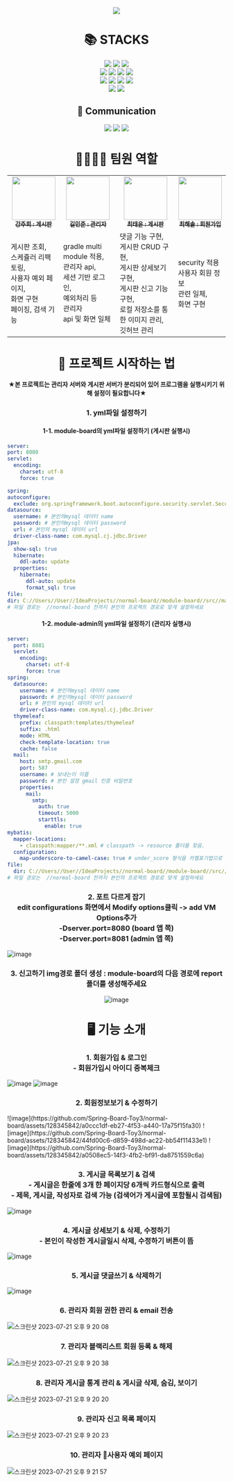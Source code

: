 <div align=center>
  <img src="https://capsule-render.vercel.app/api?type=waving&color=E3CEF6&height=250&section=header&text=📒게시판%20제작%20프로젝트&fontSize=50" />
</div>
<div align=center><h1>📚 STACKS</h1></div>

<div align=center> 
  <img src="https://img.shields.io/badge/java 11-007396?style=for-the-badge&logo=java&logoColor=white">
  <img src="https://img.shields.io/badge/springboot-6DB33F?style=for-the-badge&logo=springboot&logoColor=white">
  <img src="https://img.shields.io/badge/spring Security-6DB33F?style=for-the-badge&logo=spring Security&logoColor=white">
  
  <br>
  <img src="https://img.shields.io/badge/myBatis-190718?style=for-the-badge&logo=myBatis&logoColor=white">
  <img src="https://img.shields.io/badge/mysql-4479A1?style=for-the-badge&logo=mysql&logoColor=white">
  <img src="https://img.shields.io/badge/JPA-58FAD0?style=for-the-badge&logo=JPA&logoColor=white">
  <img src="https://img.shields.io/badge/gradle-02303A?style=for-the-badge&logo=gradle&logoColor=white">
  <br>
  <img src="https://img.shields.io/badge/Thymeleaf-005F0F?style=for-the-badge&logo=Thymeleaf&logoColor=white"> 
  <img src="https://img.shields.io/badge/bootstrap-7952B3?style=for-the-badge&logo=bootstrap&logoColor=white">
  <img src="https://img.shields.io/badge/html5-E34F26?style=for-the-badge&logo=html5&logoColor=white"> 
  <img src="https://img.shields.io/badge/css-1572B6?style=for-the-badge&logo=css3&logoColor=white"> 
  <br>
  
  <img src="https://img.shields.io/badge/github-181717?style=for-the-badge&logo=github&logoColor=white">
  <img src="https://img.shields.io/badge/IntelliJ IDEA-000000?style=for-the-badge&logo=IntelliJ IDEA&logoColor=white">
  <br>
  
  <div align=center><h2>💬 Communication</h2></div>
  <img src="https://img.shields.io/badge/Slack-4A154B?style=for-the-badge&logo=Slack&logoColor=white">
  <img src="https://img.shields.io/badge/notion-000000?style=for-the-badge&logo=notion&logoColor=white">
  <img src="https://img.shields.io/badge/Zoom-2D8CFF?style=for-the-badge&logo=Zoom&logoColor=white">
  <br>

  <div align=center><h1>👨‍👩‍👧‍👦 팀원 역할</h1></div>
  <table>
    <tbody>
      <tr>
        <td align="center"><a href="https://github.com/a07224">
          <img src="https://avatars.githubusercontent.com/u/69192549?v=4" width="100px;" alt=""/><br /><sub><b>강주희 : 게시판</b></sub></a><br />
        </td>
        <td align="center"><a href="https://github.com/k1m2njun">
          <img src="https://avatars.githubusercontent.com/u/68175311?v=4" width="100px;" alt=""/><br /><sub><b>길민준 : 관리자</b></sub></a><br />
        </td>
        <td align="center"><a href="https://github.com/cxxxtxxyxx">
          <img src="https://avatars.githubusercontent.com/u/109710879?v=4" width="100px;" alt=""/><br /><sub><b>최태윤 : 게시판</b></sub></a><br />
        </td>
        <td align="center"><a href="https://github.com/atsunsetree">
          <img src="https://avatars.githubusercontent.com/u/128345842?v=4" width="100px;" alt=""/><br /><sub><b>최해솔 : 회원가입</b></sub></a><br />
        </td>
      </tr>
      <tr>
        <td>
          게시판 조회,<br />스케쥴러 리팩토링,<br />사용자 예외 페이지,<br />화면 구현<br />페이징, 검색 기능
        </td>
        <td>
          gradle multi module 적용,<br />관리자 api,<br />세션 기반 로그인,<br />예외처리 등<br />관리자<br />api 및 화면 일체
        </td>
        <td>
          댓글 기능 구현,<br />게시판 CRUD 구현,<br />게시판 상세보기 구현,<br />게시판 신고 기능 구현,<br />로컬 저장소를 통한 이미지 관리,<br />깃허브 관리
        </td>
        <td>
          security 적용<br />사용자 회원 정보<br />관련 일체,<br />화면 구현
        </td>
      </tr>
    </tbody>
  </table>
  <div align=center><h1>🐣 프로젝트 시작하는 법</h1></div>
  <div><h4>★본 프로젝트는 관리자 서버와 게시판 서버가 분리되어 있어 프로그램을 실행시키기 위해 설정이 필요합니다★</h4></div>
  </div>
  <div align=center><h3>1. yml파일 설정하기</h3></div>
  <div align=center><h4>1-1. module-board의 yml파일 설정하기 (게시판 실행시)</h4></div>

  ```yaml
server:
  port: 8080
  servlet:
    encoding:
      charset: utf-8
      force: true

spring:
  autoconfigure:
    exclude: org.springframework.boot.autoconfigure.security.servlet.SecurityAutoConfiguration
  datasource:
    username: # 본인의mysql 데이터 name
    password: # 본인의mysql 데이터 password
    url: # 본인의 mysql 데이터 url
    driver-class-name: com.mysql.cj.jdbc.Driver
  jpa:
    show-sql: true
    hibernate:
      ddl-auto: update
    properties:
      hibernate:
        ddl-auto: update
        format_sql: true
file:
  dir: C://Users//User//IdeaProjects//normal-board//module-board//src//main//resources//static//asset//upload//
# 파일 경로는  //normal-board 전까지 본인의 프로젝트 경로로 맞게 설정하세요
```
<div align=center><h4>1-2. module-admin의 yml파일 설정하기 (관리자 실행시)</h4></div>

```yaml
server:
  port: 8081
  servlet:
    encoding:
      charset: utf-8
      force: true
spring:
  datasource:
    username: # 본인의mysql 데이터 name
    password: # 본인의mysql 데이터 password
    url: # 본인의 mysql 데이터 url
    driver-class-name: com.mysql.cj.jdbc.Driver
  thymeleaf:
    prefix: classpath:templates/thymeleaf
    suffix: .html
    mode: HTML
    check-template-location: true
    cache: false
  mail:
    host: smtp.gmail.com
    port: 587
    username: # 보내는이 이름
    password: # 본인 설정 gmail 인증 비밀번호
    properties:
      mail:
        smtp:
          auth: true
          timeout: 5000
          starttls:
            enable: true
mybatis:
  mapper-locations:
    - classpath:mapper/**.xml # classpath -> resource 폴더를 찾음.
  configuration:
    map-underscore-to-camel-case: true # under_score 형식을 카멜표기법으로 변환
file:
  dir: C://Users//User//IdeaProjects//normal-board//module-board//src//main//resources//static//asset//upload//report
# 파일 경로는  //normal-board 전까지 본인의 프로젝트 경로로 맞게 설정하세요
```
<div align=center><h3>2. 포트 다르게 잡기 <br> edit configurations 화면에서 Modify options클릭 -> add VM Options추가<br>-Dserver.port=8080 (board 앱 쪽)<br>-Dserver.port=8081 (admin 앱 쪽)</h3></div>

![image](https://github.com/Spring-Board-Toy3/normal-board/assets/69192549/84d5cefe-112f-4caa-98bb-886e83b1324b)

<div align=center>
  <h3>3. 신고하기 img경로 폴더 생성 : module-board의 다음 경로에 report폴더를 생성해주세요</h3>

  ![image](https://github.com/Spring-Board-Toy3/normal-board/assets/69192549/2083f0a0-1fa5-4562-ad6c-c18748f645c2)
</div>
  <div align=center><h1>🖥 기능 소개</h1></div>
  <div align=center><h3>1. 회원가입 & 로그인<br>- 회원가입시 아이디 중복체크</h3></div>

  ![image](https://github.com/Spring-Board-Toy3/normal-board/assets/69192549/765404a2-5c3a-4478-8bd5-6d1c8d79db20)
  ![image](https://github.com/Spring-Board-Toy3/normal-board/assets/69192549/b9846e60-db50-4281-9d0d-f8c1c3b638e0)


  <div align=center><h3>2. 회원정보보기 & 수정하기</h3></div>
  ![image](https://github.com/Spring-Board-Toy3/normal-board/assets/128345842/a0ccc1df-eb27-4f53-a440-17a75f15fa30)
  ![image](https://github.com/Spring-Board-Toy3/normal-board/assets/128345842/44fd00c6-d859-498d-ac22-bb54f11433e1)
  ![image](https://github.com/Spring-Board-Toy3/normal-board/assets/128345842/a0508ec5-14f3-4fb2-bf91-da8751559c6a)


  
  <div align=center><h3>3. 게시글 목록보기 & 검색 <br> - 게시글은 한줄에 3개 한 페이지당 6개씩 카드형식으로 출력 <br> - 제목, 게시글, 작성자로 검색 가능 (검색어가 게시글에 포함될시 검색됨) </h3></div>

  ![image](https://github.com/Spring-Board-Toy3/normal-board/assets/69192549/49da422a-aeb0-4c14-997c-c454720753f2)

  <div align=center><h3>4. 게시글 상세보기 & 삭제, 수정하기<br> - 본인이 작성한 게시글일시 삭제, 수정하기 버튼이 뜸</h3></div>

  ![image](https://github.com/Spring-Board-Toy3/normal-board/assets/69192549/3a0eacf6-bcc2-404d-8db2-6478a1e1129e)

  <div align=center><h3>5. 게시글 댓글쓰기 & 삭제하기</h3></div>

  ![image](https://github.com/Spring-Board-Toy3/normal-board/assets/69192549/c9322784-755a-4884-b046-d9787691142a)

  <div align=center><h3>6. 관리자 회원 권한 관리 & email 전송</h3></div>
  
  ![스크린샷 2023-07-21 오후 9 20 08](https://github.com/Spring-Board-Toy3/normal-board/assets/68175311/dfdb3294-a3c0-426f-a015-e6ddb27a6e09)
  
  <div align=center><h3>7. 관리자 블랙리스트 회원 등록 & 해제</h3></div>
  
  ![스크린샷 2023-07-21 오후 9 20 38](https://github.com/Spring-Board-Toy3/normal-board/assets/68175311/1344fd45-b888-42e7-9b5f-f867bd3d15aa)
  
  <div align=center><h3>8. 관리자 게시글 통계 관리 & 게시글 삭제, 숨김, 보이기</h3></div>

  ![스크린샷 2023-07-21 오후 9 20 20](https://github.com/Spring-Board-Toy3/normal-board/assets/68175311/7f10682c-10b7-4472-8741-ee500e72f32c)

  <div align=center><h3>9. 관리자 신고 목록 페이지</h3></div>
  
  ![스크린샷 2023-07-21 오후 9 20 23](https://github.com/Spring-Board-Toy3/normal-board/assets/68175311/ccfdc705-b7e7-4fb8-b7ac-10b390592e6f)

  <div align=center><h3>10. 관리자 사용자 예외 페이지</h3></div>
  
  ![스크린샷 2023-07-21 오후 9 21 57](https://github.com/Spring-Board-Toy3/normal-board/assets/68175311/d71d5f60-c9e5-4046-b10c-727779149b48)

  

